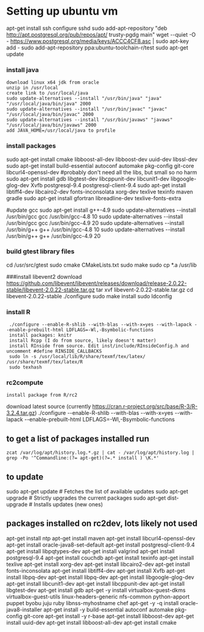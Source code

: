 # Setting up ubuntu vm

apt-get install ssh
configure sshd
sudo add-apt-repository "deb http://apt.postgresql.org/pub/repos/apt/ trusty-pgdg main"
wget --quiet -O - https://www.postgresql.org/media/keys/ACCC4CF8.asc | sudo apt-key add -
sudo add-apt-repository ppa:ubuntu-toolchain-r/test
sudo apt-get update

### install java
	download linux x64 jdk from oracle 
	unzip in /usr/local
	create link to /usr/local/java
	sudo update-alternatives --install "/usr/bin/java" "java" "/usr/local/java/bin/java" 2000
	sudo update-alternatives --install "/usr/bin/javac" "javac" "/usr/local/java/bin/javac" 2000
	sudo update-alternatives --install "/usr/bin/javaws" "javaws" "/usr/local/java/bin/javaws" 2000
	add JAVA_HOME=/usr/local/java to profile

### install packages
sudo apt-get install cmake libboost-all-dev libboost-dev uuid-dev libssl-dev
sudo apt-get install build-essential autoconf automake pkg-config git-core libcurl4-openssl-dev
#probably don't need all the libs, but small so no harm
sudo apt-get install gdb libgtest-dev libcppunit-dev libcunit1-dev libgoogle-glog-dev Xvfb postgresql-9.4 postgresql-client-9.4
sudo apt-get install libtiff4-dev libcairo2-dev fonts-inconsolata xorg-dev texlive texinfo maven gradle
sudo apt-get install gfortran libreadline-dev texlive-fonts-extra

#update gcc
sudo apt-get install g++-4.9
sudo update-alternatives --install /usr/bin/gcc gcc /usr/bin/gcc-4.8 10
sudo update-alternatives --install /usr/bin/gcc gcc /usr/bin/gcc-4.9 20
sudo update-alternatives --install /usr/bin/g++ g++ /usr/bin/gcc-4.8 10
sudo update-alternatives --install /usr/bin/g++ g++ /usr/bin/gcc-4.9 20

### build gtest library files
cd /usr/src/gtest
sudo cmake CMakeLists.txt
sudo make
sudo cp *.a /usr/lib

###install libevent2
	download https://github.com/libevent/libevent/releases/download/release-2.0.22-stable/libevent-2.0.22-stable.tar.gz
	tar xvf libevent-2.0.22-stable.tar.gz
	cd libevent-2.0.22-stable
	./configure
	sudo make install
	sudo ldconfig

### install R
	 ./configure --enable-R-shlib --with-blas --with-x=yes --with-lapack --enable-prebuilt-html LDFLAGS=-Wl,-Bsymbolic-functions
	 install packages: knitr
	 install Rcpp (I do from source, likely doesn't matter)
	 install RInside from source. Edit inst/include/RInsideConfig.h and uncomment #define RINSIDE_CALLBACKS
	 sudo ln -s /usr/local/lib/R/share/texmf/tex/latex/  /usr/share/texmf/tex/latex/R
	 sudo texhash
	 
### rc2compute
	install package from R/rc2

download latest source (currently https://cran.r-project.org/src/base/R-3/R-3.2.4.tar.gz)
	./configure --enable-R-shlib --with-blas --with-x=yes --with-lapack --enable-prebuilt-html LDFLAGS=-Wl,-Bsymbolic-functions
	



## to get a list of packages installed run
	zcat /var/log/apt/history.log.*.gz | cat - /var/log/apt/history.log | grep -Po '^Commandline:(?= apt-get)(?=.* install ) \K.*'


## to update

sudo apt-get update        # Fetches the list of available updates
sudo apt-get upgrade       # Strictly upgrades the current packages
sudo apt-get dist-upgrade  # Installs updates (new ones)

## packages installed on rc2dev, lots likely not used

apt-get install ntp
apt-get install maven
apt-get install libcurl4-openssl-dev
apt-get install oracle-java8-set-default
apt-get install postgresql-client-9.4
apt-get install libpqtypes-dev
apt-get install valgrind
apt-get install postgresql-9.4
apt-get install couchdb
apt-get install texinfo
apt-get install texlive
apt-get install xorg-dev
apt-get install libcairo2-dev
apt-get install fonts-inconsolata
apt-get install libtiff4-dev
apt-get install Xvfb
apt-get install libpq-dev
apt-get install libpq-dev
apt-get install libgoogle-glog-dev
apt-get install libcunit1-dev
apt-get install libcppunit-dev
apt-get install libgtest-dev
apt-get install gdb
apt-get -y install virtualbox-guest-dkms virtualbox-guest-utils linux-headers-generic nfs-common python-apport puppet byobu juju ruby libnss-myhostname chef
apt-get -y -q install oracle-java8-installer
apt-get install -y build-essential autoconf automake pkg-config git-core
apt-get install -y r-base
apt-get install libboost-dev
apt-get install uuid-dev
apt-get install libboost-all-dev
apt-get install cmake
